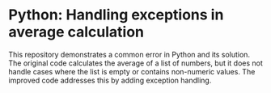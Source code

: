 # Python: Handling exceptions in average calculation

This repository demonstrates a common error in Python and its solution. The original code calculates the average of a list of numbers, but it does not handle cases where the list is empty or contains non-numeric values. The improved code addresses this by adding exception handling.